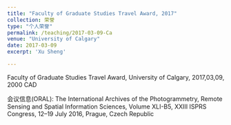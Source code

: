 ```yaml
---
title: "Faculty of Graduate Studies Travel Award, 2017"
collection: 荣誉
type: "个人荣誉"
permalink: /teaching/2017-03-09-Ca
venue: "University of Calgary"
date: 2017-03-09
excerpt: 'Xu Sheng'

---
```

Faculty of Graduate Studies Travel Award, University of Calgary, 2017,03,09, 2000 CAD

会议信息(ORAL):
The International Archives of the Photogrammetry, Remote Sensing and Spatial Information Sciences, Volume XLI-B5, XXIII ISPRS Congress, 12–19 July 2016, Prague, Czech Republic
